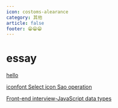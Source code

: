 ```yaml
---
icon: costoms-alearance
category: 其他
article: false
footer: 😁😁😁
---
```


# essay

[hello](hello.md)

[iconfont Select icon Sao operation](01.md)

[Front-end interview-JavaScript data types](02.md)


